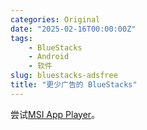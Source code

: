 ```yaml
---
categories: Original
date: "2025-02-16T00:00:00Z"
tags:
    - BlueStacks
    - Android
    - 软件
slug: bluestacks-adsfree
title: "更少广告的 BlueStacks"
---
```


尝试[MSI App Player](https://www.msi.com/Landing/appplayer)。
